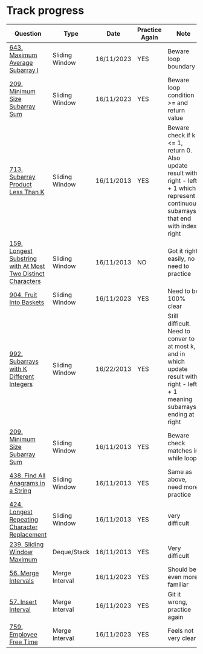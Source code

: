 # Track progress
|Question                 | Type         | Date           | Practice Again | Note
| ---------------------- | ------------- |  ------------- | -------------  | ------------- | 
|[643. Maximum Average Subarray I](https://leetcode.com/problems/maximum-average-subarray-i) | Sliding Window | 16/11/2023 | YES | Beware loop boundary |  
|[209. Minimum Size Subarray Sum](https://leetcode.com/problems/minimum-size-subarray-sum) | Sliding Window |  16/11/2023 | YES | Beware loop condition >= and return value|
|[713. Subarray Product Less Than K](https://leetcode.com/problems/subarray-product-less-than-k)  | Sliding Window | 16/11/2013 | YES | Beware check if k <= 1, return 0. Also update result with right - left + 1 which represent continuous subarrays that end with index right |  
|[159. Longest Substring with At Most Two Distinct Characters](https://leetcode.com/problems/longest-substring-with-at-most-two-distinct-characters) | Sliding Window | 16/11/2013 | NO | Got it right easily, no need to practice
| [904. Fruit Into Baskets](https://leetcode.com/problems/fruit-into-baskets) | Sliding Window | 16/11/2023 | YES | Need to be 100% clear
|[992. Subarrays with K Different Integers](https://leetcode.com/problems/subarrays-with-k-different-integers) | Sliding Window | 16/22/2013 | YES | Still difficult. Need to conver to at most k, and in which update result with right - left + 1 meaning subarrays ending at right | 
|[209. Minimum Size Subarray Sum](https://leetcode.com/problems/minimum-size-subarray-sum) | Sliding Window | 16/11/2013 | YES | Beware check matches in while loop |
|[438. Find All Anagrams in a String](https://leetcode.com/problems/find-all-anagrams-in-a-string) | Sliding Window | 16/11/2013 | YES | Same as above, need more practice 
|[424. Longest Repeating Character Replacement](https://leetcode.com/problems/longest-repeating-character-replacement) | Sliding Window | 16/11/2013 | YES | very difficult
|[239. Sliding Window Maximum](https://leetcode.com/problems/sliding-window-maximum) | Deque/Stack | 16/11/2013 | YES | Very difficult
|[56. Merge Intervals](https://leetcode.com/problems/merge-intervals/) | Merge Interval | 16/11/2023 | YES | Should be even more familiar
|[57. Insert Interval](https://leetcode.com/problems/insert-interval/) | Merge Interval  | 16/11/2023 | YES | Git it wrong, practice again
|[759. Employee Free Time](https://leetcode.com/problems/employee-free-time) | Merge Interval | 16/11/2023 | YES | Feels not very clear
